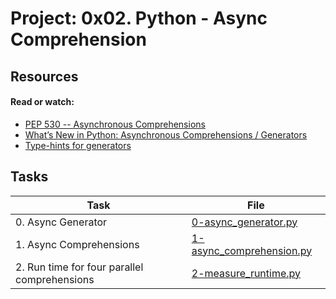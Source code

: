 # Project: 0x02. Python - Async Comprehension

## Resources

#### Read or watch:

* [PEP 530 -- Asynchronous Comprehensions](https://intranet.alxswe.com/rltoken/hlwtED-iLsdORSgly8DsyQ)
* [What’s New in Python: Asynchronous Comprehensions / Generators](https://intranet.alxswe.com/rltoken/0OkbObYzCKtO7ZUAxfKvkw)
* [Type-hints for generators](https://intranet.alxswe.com/rltoken/l4Fnno568VbVIn9GvrFVtQ)
## Tasks

| Task | File |
| ---- | ---- |
| 0. Async Generator | [0-async_generator.py](./0-async_generator.py) |
| 1. Async Comprehensions | [1-async_comprehension.py](./1-async_comprehension.py) |
| 2. Run time for four parallel comprehensions | [2-measure_runtime.py](./2-measure_runtime.py) |

